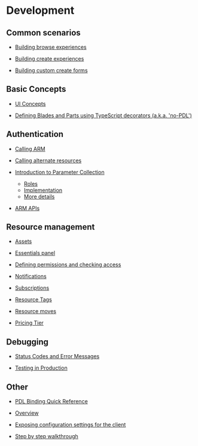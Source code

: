 
<!--When documents are deprecated,they are commented out of this index. -->
<!--When documents are in the main index, they are commented out of this index. -->

<a name="development"></a>
# Development

<a name="development-common-scenarios"></a>
## Common scenarios

* [Building browse experiences](portalfx-browse.md#building-browse-experiences)


* [Building create experiences](portalfx-create.md#building-create-experiences)
* [Building custom create forms](portalfx-create.md#building-custom-create-forms)


<a name="development-basic-concepts"></a>
## Basic Concepts

* [UI Concepts](portalfx-ui-concepts.md#ui-concepts)


* [Defining Blades and Parts using TypeScript decorators (a.k.a. 'no-PDL')](portalfx-no-pdl-programming.md#defining-blades-and-parts-using-typescript-decorators-a-k-a-no-pdl)


<a name="development-authentication"></a>
## Authentication

* [Calling ARM](portalfx-authentication.md#calling-arm)
* [Calling alternate resources](portalfx-authentication.md#calling-alternate-resources)


  <!-- top-extensions-data.md-->
  
* [Introduction to Parameter Collection](portalfx-parameter-collection-overview.md#introduction-to-parameter-collection)
    * [Roles](portalfx-parameter-collection-overview.md#roles)
    * [Implementation](portalfx-parameter-collection-overview.md#implementation)
    * [More details](portalfx-parameter-collection-overview.md#more-details)


* [ARM APIs](portalfx-provisioning-arm.md#arm-apis)



<a name="development-resource-management"></a>
## Resource management

  * [Assets](portalfx-assets.md#assets)


  * [Essentials panel](portalfx-essentials.md#essentials-panel)

  
  * [Defining permissions and checking access](portalfx-permissions.md#defining-permissions-and-checking-access)

  * [Notifications](portalfx-notifications.md#notifications)

  * [Subscriptions](portalfx-subscriptions.md#subscriptions)

  * [Resource Tags](portalfx-tags.md#resource-tags)

  * [Resource moves](portalfx-resourcemove.md#resource-moves)

  * [Pricing Tier](portalfx-extension-pricing-tier.md#pricing-tier)


<a name="development-debugging"></a>
## Debugging

 <!-- top-extensions-debugging.md -->
 
  * [Status Codes and Error Messages](portalfx-extensions-status-codes.md#status-codes-and-error-messages)

  * [Testing in Production](top-extensions-production-testing.md#testing-in-production)


<a name="development-other"></a>
## Other

  * [PDL Binding Quick Reference](portalfx-binding-reference.md#pdl-binding-quick-reference)

  * [Overview](portalfx-blades-viewmodel.md#overview)

  * [Exposing configuration settings for the client](portalfx-load-configuration.md#exposing-configuration-settings-for-the-client)
* [Step by step walkthrough](portalfx-load-configuration.md#step-by-step-walkthrough)


